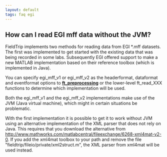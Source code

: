 ```yaml
---
layout: default
tags: faq egi
---
```



## How can I read EGI mff data without the JVM?

FieldTrip implements two methods for reading data from EGI *.mff datasets. The first was implemented to get started with the existing data that was being recorded in some labs. Subsequently EGI offered support to make a new MATLAB implementation based on their reference toolbox (which is implemented in Java).

You can specify egi_mff_v1 or egi_mff_v2 as the headerformat, dataformat and eventformat options to **[ft_preprocessing](/reference/ft_preprocessing)** or the lower-level ft_read_XXX functions to determine which implementation will be used.

Both the egi_mff_v1 and the egi_mff_v2 implementations make use of the JVM (Java virtual machine), which might in certain situations be problematic.

With the first implementation it is possible to get it to work without JVM using an alternative implementation of the XML parser that does not rely on Java. This requires that you download the alternative from http://www.mathworks.com/matlabcentral/fileexchange/6268-xml4mat-v2-0. If you add the xml4mat toolbox to your path and remove the file "fieldtrip/fileio/private/xml2struct.m", the XML parser from xml4mat will be used instead.

